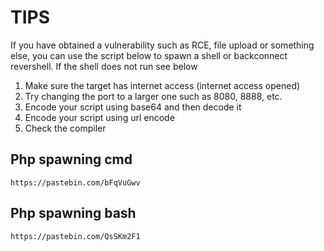 # TIPS 

If you have obtained a vulnerability such as RCE, file upload or something else, you can use the script below to spawn a shell or backconnect revershell. If the shell does not run see below

1. Make sure the target has internet access (internet access opened)
2. Try changing the port to a larger one such as 8080, 8888, etc. 
3. Encode your script using base64 and then decode it 
4. Encode your script using url encode 
5. Check the compiler 

## Php spawning cmd 

```Windows
https://pastebin.com/bFqVuGwv
```

## Php spawning bash 

```Linux
https://pastebin.com/QsSKm2F1
```